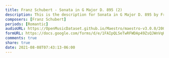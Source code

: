 ```yaml
---
title: Franz Schubert - Sonata in G Major D. 895 (2)
description: This is the description for Sonata in G Major D. 895 by Franz Schubert
composers: [Franz Schubert]
periods: [Romantic]
audioURL: https://OpenMusicDataset.github.io/Maestro/maestro-v3.0.0/2009/MIDI-Unprocessed_19_R2_2009_01_ORIG_MID--AUDIO_19_R2_2009_19_R2_2009_02_WAV.midi
formURL: https://docs.google.com/forms/d/e/1FAIpQLSeTwRFWDAp49ZsQJWnVqHQIDgBK1nUzpCHIo1WsmQ9Xk48jAA/viewform
comments: true
share: true
date: 2021-08-08T07:43:13-06:00
---
```


